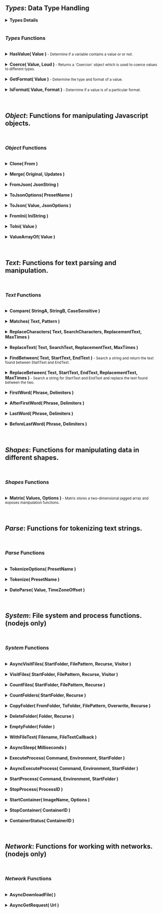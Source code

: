 
<br>
<br>

## ***Types***: Data Type Handling

<details>
<summary>
<strong>
Types Details
</strong>
</summary>


LiquicodeJS can classify and identify value types beyond the primitive data types supported by Javascript.


When obtaining FieldSchema objects from `Schema.ValueSchema()` or `Schema.ObjectSchema()`,
`FieldSchema.type` will contain the Javascript data type and `FieldSchema.format` will have a more specific type description.

Javascript (and JSON) offers four data types for your variable values: `boolean`, `number`, `string`,
and everything else is essentially an `object`.
This suits Javascript well for the types of things that Javascript needs to do like storing values in memory
and executing program statements with those values.
This is not always great on an application level though.
When you need to, for example, make sure that a variable contains an `array` of `string` or that value represents a floating point number.
Cases like these require additional progrma statements and type checking which can be consolidated into a set of functions.

The `Schema` module defines a few objects and functions to alleviate this burden from the application developer.

**The FieldSchema Object**

This object describes a value (or field) with greater precision then Javascript's `typeof` statement.
The `FieldSchema.type` member will always contain a Javascript data type while the `FieldSchema.format` field contains a more
detailed data type.

~~~javascript
FieldSchema = {
	type: '',				// Javascript data type (boolean, number, string, or object).
	format: '',				// A data type specific designation.
	default: undefined,		// A default value used for missing fields.
	name: '',				// Name of the field.
}
~~~

These functions will generate a `FieldSchema` from a single value or an object.
Be aware that only the top level members of an object are scrutinized as this is what we are typically interested in most cases.
Functions of the `Schema` module do not recurse into an object providing the schema for every single field in the object.
Rather, they inspect the top level of objects only and return an array of schema objects as a result.
Again, this handles most use cases with a consistent set of functions.
Any further validation/coercion that may be required can also be perfomed by the same functions on an individual case basis.

- `Schema.ValueSchema( FromValue )`
- `Schema.ObjectSchema( FromObject )`

Possible values for `FieldSchema.type` and `FieldSchema.format` are as follows:

| Type    | Format        | Default Value | Examples                              |
|---------|---------------|---------------|---------------------------------------|
| boolean | boolean       | false         | `true`, or `false`                |
| number  | integer       | 0             | `1`, `2`, or `3.0`              |
| number  | float         | 0             | `1.1`, `2.071`, or `3.14`       |
| string  | string        | ""            | `"Hello"`, or `""`                |
| object  | object        | {}            | `{ foo: 'bar' }`                    |
| object  | array         | []            | `[ 1, 'two', 3.14, null ]`          |
| object  | boolean-array | []            | `[ true, false, true ]`             |
| object  | number-array  | []            | `[ 1, 2, 3.14 ]`                    |
| object  | string-array  | []            | `[ 'one', 'two', 'three' ]`         |
| object  | object-array  | []            | `[ { foo: 'bar' }, [1,2,3], null ]` |
| object  | array-array   | []            | `[ [1,2,3], [], [4,5] ]`            |



**The ErrorValue Object**

LiquicodeJS introduces an `ErrorValue` object that is used to indicate and convey errors.
Some functions will return an `ErrorValue` object instead of throwing a Javascript `Error`.
In some cases, this can make code more efficient and legible when certain errors are tolerable
and you want to avoid the expensive cost of a Javascript `Error` that includes a call stack.

Use the `Schema.ErrorValue()` function to create an `ErrorValue` object and `Schema.IsErrorValue()` to test for errors.
An `ErrorValue` will always have `ErrorValue.ok = false` and `ErrorValue.error` will contain the error message.

~~~javascript
ErrorValue = {
	ok: false,		// Always set to "false".
	error: '',		// Error message.
	context: '',	// Context for the error (e.g. a function name).
}
~~~



**Value Coercion**

As data gets shuttled around between memory, files, and network transmissions, the representation of the data might
change to suit to the medium.
For example, an integer value being stored in a file might be read back out later as a string.
It's actual value hasn't changed, but the way it is represented has changed.
Javascript can be pretty forgiving in these cases by allowing a certain amount of type fluidity;
However, this can also cause some difficult to spot errors like when `'2' + 2` equals the string `'22'` and not the integer `4`.

Use these functions the validate that a value's type is of an expected type and to coerce the value, in a common sense way,
to that expected type.

- `Types.Coerce( Value, Schema, ThrowErrors )`
- `Types.Coerce( Value, Schema, ThrowErrors )`
- `Types.Coerces( Values, Schemas, ThrowErrors )`

This tables describes how values are converted from one data type to another during coercion:

| From Type | To Boolean     | To Number      | To String        | To Object      |
|-----------|----------------|----------------|------------------|----------------|
| undefined | DefaultValue() | DefaultValue() | DefaultValue()   | DefaultValue() |
| null      | DefaultValue() | DefaultValue() | DefaultValue()   | DefaultValue() |
| Boolean   | Value          | Number()       | toString()       | ErrorValue     |
| Number    | Boolean()      | Value          | toString()       | ErrorValue     |
| String    | Boolean()      | Number()       | Value            | JSON.parse()   |
| Object    | Boolean()      | Number()       | JSON.stringify() | Value          |



**Related Reading**

- [You Don't Know JS: Types & Grammar - Chapter 4. Coercion](https://www.oreilly.com/library/view/you-dont-know/9781491905159/ch04.html)


</details>

<br>

### ***Types*** Functions

<br>

<details>
<summary>
<strong>
HasValue( Value )
</strong>
<small>
- Determine if a variable contains a value or or not.
</small>
</summary>

> ### Types.***HasValue***( Value )
> 
> Determine if a variable contains a value or or not.
> 
> **Returns**: `boolean` - True if Value actually contains a value.

***Parameters***

|  Name              |  Type   | Required  |  Default          |  Description  
|--------------------|---------|-----------|-------------------|---------------
| Value              | `*`     | required  |                   | The value to test.

***Description***


Tests the provided Value parameter and returns false if it does not represent a value.
More specifically, if Value is undefined or null, then false is returned.
if Value is a zero length string `""` or an empty object `{}`, false is also returned.
In all other cases, this function returns true.



---
</details>

<br>

<details>
<summary>
<strong>
Coerce( Value, Loud )
</strong>
<small>
- Returns a `Coercion` object which is used to coerce values to different types.
</small>
</summary>

> ### Types.***Coerce***( Value, Loud )
> 
> Returns a `Coercion` object which is used to coerce values to different types.
> 
> **Returns**: `object` - A `Coercion` object.

***Parameters***

|  Name              |  Type   | Required  |  Default          |  Description  
|--------------------|---------|-----------|-------------------|---------------
| Value              | `*`     | -         |                   | The value to coerce. This value is set to `Coercion.value`.
| Loud               | `boolean` | -       |                   | Throws errors when set to `true`.

***Description***


The returned `Coercion` object has a single member `Coercion.value` and a number of coercion functions:

- `ToBoolean( Default = false )` :
	Returns the boolean value of `Coercion.value`.
	Anything can be coerced to a boolean.
	If value is a string, then 'false' and '0' will return false while 'true' will return true.

- `ToNumber( Default = 0 )` :
	Returns the numeric value of `Coercion.value`.
	Booleans, other numbers, and numeric strings can be coerced to a number.

- `ToString( Default = '' )` :
	Returns the string value of `Coercion.value`.
	Anything can be coerced to a string.
	If value is an object, then it is JSON stringified and returned.

- `ToObject( Default = null )` :
	Returns the object value of `Coercion.value`.
	Only JSON strings and other objects can be coerced to an object.
	If value is a JSON string, then it is JSON parsed and returned.

`Coercion.value` is set to the Value parameter.

**Usage**

There are two ways to use the `Coercion` object.

One way is to immediately call one of the coercion functions after obtaining the `Coercion` object:
~~~javascript
let number_42 = Liquicode.Types.Coerce( '42' ).ToNumber();
~~~

Another way is to reuse the `Coercion` object and alter the `Coercion.value` property yourself:
~~~javascript
let coercion = Liquicode.Types.Coerce();
coercion.value = '42';
let number_42 = coercion.ToNumber();
~~~

**Examples**

~~~javascript
// Coercing to boolean
Schema.Coerce( null ).ToBoolean()           // = false
Schema.Coerce( 0 ).ToBoolean()              // = false
Schema.Coerce( 'true' ).ToBoolean()         // = true

// Coercing to number
Schema.Coerce( null ).ToNumber()            // = 0
Schema.Coerce( '3.14' ).ToNumber()          // = 3.14
Schema.Coerce( 'foo' ).ToNumber()           // = 0

// Coercing to string
Schema.Coerce( null ).ToString()            // = ''
Schema.Coerce( '3.14' ).ToString()          // = '3.14'
Schema.Coerce( { foo: 'bar' } ).ToString()  // = '{"foo":"bar"}'

// Coercing to object
Schema.Coerce( null ).ToObject()            // = null
Schema.Coerce( 3.14 ).ToObject()            // = null
Schema.Coerce( '{"foo":"bar"}' ).ToObject() // = { foo: 'bar' }

// Coercing with a Default
Schema.Coerce( 'Hello' ).ToNumber( -1 )     // = -1
Schema.Coerce( true ).ToObject( {} )        // = {}
Schema.Coerce( 1024 ).ToObject( {} )        // = {}
Schema.Coerce( null ).ToObject( { a: 1 } )  // = { a: 1 }
Schema.Coerce( null ).ToObject( [ 1, 2 ] )  // = [ 1, 2 ]
~~~



---
</details>

<br>

<details>
<summary>
<strong>
GetFormat( Value )
</strong>
<small>
- Determine the type and format of a value.
</small>
</summary>

> ### Types.***GetFormat***( Value )
> 
> Determine the type and format of a value.
> 
> **Returns**: `string` - An extended type description.

***Parameters***

|  Name              |  Type   | Required  |  Default          |  Description  
|--------------------|---------|-----------|-------------------|---------------
| Value              | `*`     | required  |                   | The value to get the format for.

***Description***


Iterates through `Types.Formats` in reverse order and calls each `Format.IsFormat()` function.
When one of the formats returns `true`, then it's type and format are returned separated by `:`.

**Examples**

~~~javascript
Liquicode.Types.GetFormat( '42' )         // = 'number:integer'
Liquicode.Types.GetFormat( 'Hello' )      // = 'string:string'
Liquicode.Types.GetFormat( new Date() )   // = 'object:datetime'
Liquicode.Types.GetFormat( [ 1, 2, 3 ] )  // = 'object:number-array'
~~~



---
</details>

<br>

<details>
<summary>
<strong>
IsFormat( Value, Format )
</strong>
<small>
- Determine if a value is of a particular format.
</small>
</summary>

> ### Types.***IsFormat***( Value, Format )
> 
> Determine if a value is of a particular format.
> 
> **Returns**: `boolean` - True if the value matches the format.

***Parameters***

|  Name              |  Type   | Required  |  Default          |  Description  
|--------------------|---------|-----------|-------------------|---------------
| Value              | `*`     | required  |                   | The value to test.
| Format             | `string` | required |                   | The type and format to test for as: `"type:format"`.

***Description***


Looks up the specified format in `Types.Formats` and calls the `Format.IsFormat()` function.

The `Format` parameter must specify both type and format to be tested for.

**Examples**

~~~javascript
Liquicode.Types.IsFormat( 'Hello', 'string:string' )            // = true
Liquicode.Types.IsFormat( 'Hello', 'string:json' )              // = false
Liquicode.Types.IsFormat( [ 1, 2, 3 ], 'object:array' )         // = true
Liquicode.Types.IsFormat( [ 1, 2, 3 ], 'object:number-array' )  // = true
Liquicode.Types.IsFormat( [ 1, 2, 3 ], 'object:string-array' )  // = false
~~~



---
</details>

<br>
<br>

## ***Object***: Functions for manipulating Javascript objects.


<br>

### ***Object*** Functions

<br>

<details>
<summary>
<strong>
Clone( From )
</strong>
</summary>

> ### Object.***Clone***( From )
> 
> undefined
> 
> **Returns**: `string`

***Parameters***

|  Name              |  Type   | Required  |  Default          |  Description  
|--------------------|---------|-----------|-------------------|---------------
| From               | `object` | -        | {}                | 

***Description***

Returns a clone of the given object.
This is equivalent to doing A = JSON.parse( JSON.stringify( B ) ).


---
</details>

<br>

<details>
<summary>
<strong>
Merge( Original, Updates )
</strong>
</summary>

> ### Object.***Merge***( Original, Updates )
> 
> undefined
> 
> **Returns**: `object`

***Parameters***

|  Name              |  Type   | Required  |  Default          |  Description  
|--------------------|---------|-----------|-------------------|---------------
| Original           | `object` | required |                   | 
| Updates            | `object` | -        |                   | 

***Description***


Merges the content of two objects and returns the composite result.

Similar to Clone, this function will remove any non-data fields (i.e. functions and symbols) from the objects.



---
</details>

<br>

<details>
<summary>
<strong>
FromJson( JsonString )
</strong>
</summary>

> ### Object.***FromJson***( JsonString )
> 
> undefined
> 
> **Returns**: `object`

***Parameters***

|  Name              |  Type   | Required  |  Default          |  Description  
|--------------------|---------|-----------|-------------------|---------------
| JsonString         | `string` | -        |                   | 

***Description***


Parse a Json string and return an object value.
This is identical Javascript's "JSON.parse()" function.

There are some significant differences from Javascript's version.
The parser is a bit more relaxed and allows:
- Identifiers are not required to have quotes.
- A comma can appear after the last element of an array or object.
- String literals can use either single or double quotes.
- Parsing automatically stops when the closing brace or bracket is found in the json string.




---
</details>

<br>

<details>
<summary>
<strong>
ToJsonOptions( PresetName )
</strong>
</summary>

> ### Object.***ToJsonOptions***( PresetName )
> 
> undefined
> 
> **Returns**: `object`

***Parameters***

|  Name              |  Type   | Required  |  Default          |  Description  
|--------------------|---------|-----------|-------------------|---------------
| PresetName         | `string` | -        |                   | 

***Description***





---
</details>

<br>

<details>
<summary>
<strong>
ToJson( Value, JsonOptions )
</strong>
</summary>

> ### Object.***ToJson***( Value, JsonOptions )
> 
> undefined
> 
> **Returns**: `object`

***Parameters***

|  Name              |  Type   | Required  |  Default          |  Description  
|--------------------|---------|-----------|-------------------|---------------
| Value              | `*`     | -         |                   | The value to convert to a json string.
| JsonOptions        | `object|string` | - |                   | Can be an options object or the name of an options preset ("default", "pretty", or "pretty-2")

***Description***





---
</details>

<br>

<details>
<summary>
<strong>
FromIni( IniString )
</strong>
</summary>

> ### Object.***FromIni***( IniString )
> 
> undefined
> 
> **Returns**: `object`

***Parameters***

|  Name              |  Type   | Required  |  Default          |  Description  
|--------------------|---------|-----------|-------------------|---------------
| IniString          | `string` | -        |                   | 

***Description***


Parse an Ini string and return an object value.




---
</details>

<br>

<details>
<summary>
<strong>
ToIni( Value )
</strong>
</summary>

> ### Object.***ToIni***( Value )
> 
> undefined
> 
> **Returns**: `object`

***Parameters***

|  Name              |  Type   | Required  |  Default          |  Description  
|--------------------|---------|-----------|-------------------|---------------
| Value              | `object` | -        |                   | 

***Description***


Parse an Ini string and return an object value.




---
</details>

<br>

<details>
<summary>
<strong>
ValueArrayOf( Value )
</strong>
</summary>

> ### Object.***ValueArrayOf***( Value )
> 
> undefined
> 
> **Returns**: `array`

***Parameters***

|  Name              |  Type   | Required  |  Default          |  Description  
|--------------------|---------|-----------|-------------------|---------------
| Value              | `any`   | -         |                   | 

***Description***


Returns an array of values.
If the Value parameter is missing or null, then an empty array `[]` is returned.
If Value is an object, its values are returned in the array.
If Value is already an array, it is returned unmodified.
Otherwise, an array is returned containing Value as its only member.



---
</details>

<br>
<br>

## ***Text***: Functions for text parsing and manipulation.


<br>

### ***Text*** Functions

<br>

<details>
<summary>
<strong>
Compare( StringA, StringB, CaseSensitive )
</strong>
</summary>

> ### Text.***Compare***( StringA, StringB, CaseSensitive )
> 
> undefined
> 
> **Returns**: `string`

***Parameters***

|  Name              |  Type   | Required  |  Default          |  Description  
|--------------------|---------|-----------|-------------------|---------------
| StringA            | `string` | -        |                   | 
| StringB            | `string` | -        |                   | 
| CaseSensitive      | `boolean` | -       | true              | 

***Description***

Compares two strings.
Returns a `-1` if `StringA` is less than `StringB`.
Returns a `1` if `StringA` is greater than than `StringB`.
Returns a `0` if `StringA` and `StringB` are the same.


---
</details>

<br>

<details>
<summary>
<strong>
Matches( Text, Pattern )
</strong>
</summary>

> ### Text.***Matches***( Text, Pattern )
> 
> undefined
> 
> **Returns**: `string`

***Parameters***

|  Name              |  Type   | Required  |  Default          |  Description  
|--------------------|---------|-----------|-------------------|---------------
| Text               | `string` | required |                   | 
| Pattern            | `string` | required |                   | 

***Description***

Matches the text against a wildcard-lik pattern.
Returns true If the match succeeds, otherwise false.


---
</details>

<br>

<details>
<summary>
<strong>
ReplaceCharacters( Text, SearchCharacters, ReplacementText, MaxTimes )
</strong>
</summary>

> ### Text.***ReplaceCharacters***( Text, SearchCharacters, ReplacementText, MaxTimes )
> 
> undefined
> 
> **Returns**: `string`

***Parameters***

|  Name              |  Type   | Required  |  Default          |  Description  
|--------------------|---------|-----------|-------------------|---------------
| Text               | `string` | required |                   | 
| SearchCharacters   | `string` | required |                   | 
| ReplacementText    | `string` | required |                   | 
| MaxTimes           | `number` | -        | -1                | 

***Description***

Replaces characters within a string.
Returns the modified string.


---
</details>

<br>

<details>
<summary>
<strong>
ReplaceText( Text, SearchText, ReplacementText, MaxTimes )
</strong>
</summary>

> ### Text.***ReplaceText***( Text, SearchText, ReplacementText, MaxTimes )
> 
> undefined
> 
> **Returns**: `string`

***Parameters***

|  Name              |  Type   | Required  |  Default          |  Description  
|--------------------|---------|-----------|-------------------|---------------
| Text               | `string` | required |                   | 
| SearchText         | `string` | required |                   | 
| ReplacementText    | `string` | required |                   | 
| MaxTimes           | `number` | -        | 1                 | 


---
</details>

<br>

<details>
<summary>
<strong>
FindBetween( Text, StartText, EndText )
</strong>
<small>
- Search a string and return the text found between StartText and EndText.
</small>
</summary>

> ### Text.***FindBetween***( Text, StartText, EndText )
> 
> Search a string and return the text found between StartText and EndText.
> 
> **Returns**: `string` - The text found between StartText and EndText.

***Parameters***

|  Name              |  Type   | Required  |  Default          |  Description  
|--------------------|---------|-----------|-------------------|---------------
| Text               | `string` | required |                   | 
| StartText          | `string` | -        |                   | 
| EndText            | `string` | -        |                   | 

***Description***


This function searches a string for StartText and EndText and returns all text found between the two.

If StartText is missing, then the search will return all text up to the found EndText.

If EndText is missing, then the search will return all text found after StartText.

If both StartText and EndText are missing, then the entire Text string will be returned.

If StartText or EndText are not found within Text, then a `null` is returned.




---
</details>

<br>

<details>
<summary>
<strong>
ReplaceBetween( Text, StartText, EndText, ReplacementText, MaxTimes )
</strong>
<small>
- Search a string for StartText and EndText and replace the text found between the two.
</small>
</summary>

> ### Text.***ReplaceBetween***( Text, StartText, EndText, ReplacementText, MaxTimes )
> 
> Search a string for StartText and EndText and replace the text found between the two.
> 
> **Returns**: `integer` - The new string with replacements performed.

***Parameters***

|  Name              |  Type   | Required  |  Default          |  Description  
|--------------------|---------|-----------|-------------------|---------------
| Text               | `string` | required |                   | 
| StartText          | `string` | -        |                   | 
| EndText            | `string` | -        |                   | 
| ReplacementText    | `string` | required |                   | 
| MaxTimes           | `number` | -        | 1                 | 

***Description***


This function searches a string for StartText and EndText and replaces all text found between the two.

If StartText is missing, then all text found up to EndText will be replaced.

If EndText is missing, then all text found after StartText will be replaced.

If both StartText and EndText are missing, then the entire Text string will be replaced.

If StartText or EndText are not found within Text, then this function returns `0` to indicate that no replacements were performed.

The MaxTimes parameter specifies the maximum number of replacements to perform.
If MaxTimes is `-1`, then all possible replacements will be made throughout Text.



---
</details>

<br>

<details>
<summary>
<strong>
FirstWord( Phrase, Delimiters )
</strong>
</summary>

> ### Text.***FirstWord***( Phrase, Delimiters )
> 
> undefined
> 
> **Returns**: `string`

***Parameters***

|  Name              |  Type   | Required  |  Default          |  Description  
|--------------------|---------|-----------|-------------------|---------------
| Phrase             | `string` | -        |                   | A text phrase containing words separated by delimiters.
| Delimiters         | `string` | -        | " "               | A string of whitespace and punctuation characters that break the phrase into words.

***Description***

Returns the first word of a text phrase.


---
</details>

<br>

<details>
<summary>
<strong>
AfterFirstWord( Phrase, Delimiters )
</strong>
</summary>

> ### Text.***AfterFirstWord***( Phrase, Delimiters )
> 
> undefined
> 
> **Returns**: `string`

***Parameters***

|  Name              |  Type   | Required  |  Default          |  Description  
|--------------------|---------|-----------|-------------------|---------------
| Phrase             | `string` | -        |                   | A text phrase containing words separated by delimiters.
| Delimiters         | `string` | -        | " "               | A string of characters that break the phrase into words.

***Description***

Returns the remainder of a text phrase occurring after the first word.


---
</details>

<br>

<details>
<summary>
<strong>
LastWord( Phrase, Delimiters )
</strong>
</summary>

> ### Text.***LastWord***( Phrase, Delimiters )
> 
> undefined
> 
> **Returns**: `string`

***Parameters***

|  Name              |  Type   | Required  |  Default          |  Description  
|--------------------|---------|-----------|-------------------|---------------
| Phrase             | `string` | -        |                   | A text phrase containing words separated by delimiters.
| Delimiters         | `string` | -        | " "               | A string of characters that break the phrase into words.

***Description***

Returns the last word of a text phrase.


---
</details>

<br>

<details>
<summary>
<strong>
BeforeLastWord( Phrase, Delimiters )
</strong>
</summary>

> ### Text.***BeforeLastWord***( Phrase, Delimiters )
> 
> undefined
> 
> **Returns**: `string`

***Parameters***

|  Name              |  Type   | Required  |  Default          |  Description  
|--------------------|---------|-----------|-------------------|---------------
| Phrase             | `string` | -        |                   | A text phrase containing words separated by delimiters.
| Delimiters         | `string` | -        | " "               | A string of characters that break the phrase into words.

***Description***

Returns the remainder of a text phrase occurring befiore the last word.


---
</details>

<br>
<br>

## ***Shapes***: Functions for manipulating data in different shapes.


<br>

### ***Shapes*** Functions

<br>

<details>
<summary>
<strong>
Matrix( Values, Options )
</strong>
<small>
- Matrix stores a two-dimensional jagged array and exposes manipulation functions.
</small>
</summary>

> ### Shapes.***Matrix***( Values, Options )
> 
> Matrix stores a two-dimensional jagged array and exposes manipulation functions.
> 
> **Returns**: `object`

***Parameters***

|  Name              |  Type   | Required  |  Default          |  Description  
|--------------------|---------|-----------|-------------------|---------------
| Values             | `object` | required | [[]]              | One of: a two-dimensional array of arrays, a one-dimensional array of values, or an integer.
| Options            | `object` | -        | {}                | Set of options controlling Matrix operation.

***Description***


A Matrix object is essentially a two-dimensional array (an array of arrays).
This function will create and return a new Matrix object.


***Values Parameter***

You can specify the initial contents of the Matrix with the Values parameter.
If Values is an array of arrays, then Matrix will contain those values.
If Values is a one-dimensional array, then Matrix will have a single row reflecting those values.
If Values is an integer, then Matrix will be created with that number of blank rows.

Note that the only way to create a new Matrix with no rows in it is: `Shapes.Matrix( 0, Options )`


***Options Parameter***

The Options parameter is an options object:
~~~javascript
Options = {
	default_value: null,    // A default value to use when no other value exists.
	clone_values: true,     // If true, any values read from or written to the Matrix are cloned first.
}
~~~

The `clone_values` option is very important.
It is initialliy set to true, providing the safest and most sensible operation.
A performance improvement can be had by setting this to false;
However, unintended consequences may occur if you are not careful.
Alsa, this is a valid intended consequence if you want to use Matrix to quickly manipulate an existing array.

For example:
~~~javascript
let test_array = [
	[ 1, 2, 3, 4 ],
	[ 5, 6, 7, 8 ],
];
// test_array.length == 2
// Encapsulate the array in a matrix.
let matrix = Liquicode.Shapes.Matrix( test_array, { clone_values: false } );
// Append a row to the matrix.
matrix.AppendRows( [ 'A', 'B', 'C' ] );
// Since test_array was not cloned first, the new row also appears in test_array.
// test_array.length == 3 !!!
~~~


***How It Works***

The Matrix object contains a `RowData` member which is an array of arrays that contains the values for the matrix.
This is maintained as a jagged array, meaning that each row of the matrix may be of different lengths.
~~~javascript
[	// Matrix maintains values in a jagged array:
	[ 1, 2, 3, 4 ],
	[ 1, 2, 3 ],
	[ 1, 2, 3, 4, 5 ],
]
~~~

When calling the `AppendColumns`, `InsertColumns`, `SetColumn`, or `SetValue` functions,
it may be necessary for the matrix to fill out the columns of shorter rows so that the target column exists.
For example, appending a blank column (`AppendColumns()`) to the matrix above would yield:
~~~javascript
[	// Matrix fills columns with
	// default values as needed:
	[ 1, 2, 3, 4,    null, null ],
	[ 1, 2, 3, null, null, null ],
	[ 1, 2, 3, 4,    5,    null ],
]
~~~
You can change the value used to fill blank columns by changing `Option.default_value`.


***Cell Addressing***

When working with Matrix, you will usually need to identify a particular Row or Column to work with.
Matrix supports three types of addressing modes:

- 1) A zero-based index used as a row/column index.
This index must be greater than or equal to zero and less than the extent (i.e. the RowCount or ColumnCount).

- 2) A negative index that serves as an offset from the extent (e.g. -1 = RowCount - 1).
This type of index must be between -extent and -1, inclusive.

- 3) A spreadsheet style address (e.g. 'A1', 'B2', etc.).
This type of address has letters component which indicates a column.
This is followed by a digits component that is a one-based row number.


***Matrix Functions***

The Matrix object also has a number of functions which allow you to manipulate the Matrix object.

- Addressing Functions:
	These are utility functions that assist when working with the spreadsheet style of addressing.
	These functions are used internally by Matrix.
	They do not consider the validity of any particular address or index within the current Matrix.

	- `IsValidAddress( Address )`:
		Returns `true` if Address is a valid address, otherwise `false`.
		A valid address must contain a column component in letters ('AB') and a row component in digits ('12').
		This function determines only if the Address parameter is a properly formatted address,
		regardless if the address lies outside the bounds of this particular Matrix.

	- `NumberToLetters( Number )`:
		Returns the letters component of an address for any positive number (e.g. 1='A', 2='B', 28='AB', etc.).

	- `LettersToNumber( Address )`:
		Converts the letters component of an address to a positive number.
		Address is a string that starts with, or is entirely composed of, letters.

- Row Functions:
	
	- `RowIndexOf( Address )`:
	Will return a valid row index for this Matrix from the given Address.
	Address can represent any of the three addressing styles.

	- `RowCount()`:
	Returns the number of rows within the Matrix.

	- `AppendRows( Values )`:
	Appends one or more rows to the end of the Matrix.
	If Values is not supplied, then a blank row is appended.
	If Values is a one-dimensional array, then a single row is appended.
	If Values is a two-dimensional array, then multiple rows are appended.

	- `InsertRows( Row, Values )`:
	Inserts one or more rows within the Matrix, starting at the given Row address.
	If Values is not supplied, then a blank row is appended.
	If Values is a one-dimensional array, then a single row is appended.
	If Values is a two-dimensional array, then multiple rows are appended.
	Note that it is not possible to append a row to a Matrix by using this function.

	- `DeleteRows( Row, Count )`:
	Deletes one or more rows within the Matrix, starting at the given Row address.
	If Count is not supplied, then a single row is deleted.

	- `GetRow( Row )`:
	Returns a single row of values from the Matrix, at the given Row address.

	- `SetRow( Row, Values )`:
	Replaces a single row of values (a one-dimensional array) within the Matrix, at the given Row address.
	If Values is not supplied, then a blank row is set at that location.

- Column Functions:

	- `ColumnIndexOf( Address )`:
	Will return a valid column index for this Matrix from the given Address.
	Address can represent any of the three addressing styles.

	- `ColumnCount()`:
	Returns the number of columns within the Matrix.

	- `AppendColumns( Values )`:
	Appends one or more columns to the end of the Matrix.
	If Values is not supplied, then a blank column is appended.
	If Values is a one-dimensional array, then a single column is appended.
	If Values is a two-dimensional array, then multiple columns are appended.

	- `InsertColumns( Column, Values )`:
	Inserts one or more columns within the Matrix, starting at the given Column address.
	If Values is not supplied, then a blank column is appended.
	If Values is a one-dimensional array, then a single column is appended.
	If Values is a two-dimensional array, then multiple columns are appended.
	Note that it is not possible to append a column to a Matrix by using this function.

	- `DeleteColumns( Column, Count )`:
	Deletes one or more columns within the Matrix, starting at the given Column address.
	If Count is not supplied, then a single column is deleted.

	- `GetColumn( Column )`:
	Returns a single column of values from the Matrix, at the given Column address.

	- `SetColumn( Column, Values )`:
	Replaces a single column of values (a one-dimensional array) within the Matrix, at the given Column address.
	If Values is not supplied, then a blank column is set at that location.

- Value Functions:

	- `GetValue( Row, Column )`:
	Returns a single value located at Row and Column within the Matrix.
	Row can be a string address, in which case the Column parameter is omitted.

	- `SetValue( Row, Column, Value )`:
	Sets a single value located at Row and Column within the Matrix.
	Row can be a string address, in which case the Column parameter is omitted.
	
	- `GetMatrix( Row, Column, RowCount, ColumnCount )`:
	Constructs a new Matrix of values from within the called Matrix.
	Values are taken starting at the location described by Row and Column and extending for RowCount rows and ColumnCount columns.
		- You can call this using four parameters: `GetMatrix( Row, Column, RowCount, ColumnCount )`
		- You can call this using three parameters: `GetMatrix( Address, RowCount, ColumnCount )`
		- You can call this using two parameters: `GetMatrix( Address, Size )`

	- `SetMatrix( Row, Column, Matrix )`:
	Sets a matrix of values starting at Row and Column.

- Table Functions:

	- `Clone()`:
	Return a clone of this matrix.
	The clone will contain a copy of this matrix's data and options.

	- `Transpose()`:
	Return a copy of this matrix with its rows and column transposed.

	- `Join( AtColumn, JoinType, JoinMatrix, MatrixColumn )`:
	Return a new matrix by joining this matrix with another one.
	The join is produced by matching column values between the two matrices.
	The different supported join types are: 'inner', 'left', 'right', and 'full'.




---
</details>

<br>
<br>

## ***Parse***: Functions for tokenizing text strings.


<br>

### ***Parse*** Functions

<br>

<details>
<summary>
<strong>
TokenizeOptions( PresetName )
</strong>
</summary>

> ### Parse.***TokenizeOptions***( PresetName )
> 
> undefined
> 
> **Returns**: `object`

***Parameters***

|  Name              |  Type   | Required  |  Default          |  Description  
|--------------------|---------|-----------|-------------------|---------------
| PresetName         | `string` | -        |                   | To retrieve an options preset, use one of: 'csv', or 'cli' You can leave this empty or 'default' for the default options.

***Description***

Returns a set of options for calling Tokenize().
Throws an error if an invalid value for PresetName is given.


---
</details>

<br>

<details>
<summary>
<strong>
Tokenize( PresetName )
</strong>
</summary>

> ### Parse.***Tokenize***( PresetName )
> 
> undefined
> 
> **Returns**: `object`

***Parameters***

|  Name              |  Type   | Required  |  Default          |  Description  
|--------------------|---------|-----------|-------------------|---------------
| PresetName         | `string` | -        |                   | To retrieve an options preset, use one of: 'csv', or 'cli' You can leave this empty for the default options.

***Description***

Returns the parsed tokens.


---
</details>

<br>

<details>
<summary>
<strong>
DateParse( Value, TimeZoneOffset )
</strong>
</summary>

> ### Parse.***DateParse***( Value, TimeZoneOffset )
> 
> undefined
> 
> **Returns**: `object`

***Parameters***

|  Name              |  Type   | Required  |  Default          |  Description  
|--------------------|---------|-----------|-------------------|---------------
| Value              | `string` | required |                   | 
| TimeZoneOffset     | `string` | -        | "+0000"           | 

***Description***


Dates and times are funny little creatures.



---
</details>

<br>
<br>

## ***System***: File system and process functions. (nodejs only)


<br>

### ***System*** Functions

<br>

<details>
<summary>
<strong>
AsyncVisitFiles( StartFolder, FilePattern, Recurse, Visitor )
</strong>
</summary>

> ### System.***AsyncVisitFiles***( StartFolder, FilePattern, Recurse, Visitor )
> 
> undefined
> 
> **Returns**: `*`

***Parameters***

|  Name              |  Type   | Required  |  Default          |  Description  
|--------------------|---------|-----------|-------------------|---------------
| StartFolder        | `string` | required |                   | 
| FilePattern        | `string` | -        |                   | 
| Recurse            | `boolean` | -       |                   | 
| Visitor            | `function` | -      |                   | Function to be called for each folder and file: Visitor( Path, Filename )

***Description***


Scans a folder and calls the Visitor callback function for each folder/file encountered.

The `FilePattern` parameter is optional and can be a wildcard type string.
For example, to visit all text files, you can pass '*.txt'.
If `FilePattern` is not empty, then the callback will not be called for folders.

The Visitor callback function takes two parameters `Visitor( Path, Filename )`.
If the Visitor callback returns a value, then the visitation process is halted
and that value is returned by the `VisitFiles` function.
The Visitor callback is called for each file encountered and for each folder encountered.
When called for a folder, the `Filename` parameter will be null.
The Visitor callback function can be either synchronous or asymchronous.



---
</details>

<br>

<details>
<summary>
<strong>
VisitFiles( StartFolder, FilePattern, Recurse, Visitor )
</strong>
</summary>

> ### System.***VisitFiles***( StartFolder, FilePattern, Recurse, Visitor )
> 
> undefined
> 
> **Returns**: `*`

***Parameters***

|  Name              |  Type   | Required  |  Default          |  Description  
|--------------------|---------|-----------|-------------------|---------------
| StartFolder        | `string` | required |                   | 
| FilePattern        | `string` | -        |                   | 
| Recurse            | `boolean` | -       |                   | 
| Visitor            | `function` | -      |                   | Function to be called for each folder and file: Visitor( Path, Filename )

***Description***


Scans a folder and calls the Visitor callback function for each folder/file encountered.

The `FilePattern` parameter is optional and can be a wildcard type string.
For example, to visit all text files, you can pass '*.txt'.
If `FilePattern` is not empty, then the callback will not be called for folders.

The Visitor callback function takes two parameters `Visitor( Path, Filename )`.
If the Visitor callback returns a value, then the visitation process is halted
and that value is returned by the `VisitFiles` function.
The Visitor callback is called for each file encountered and for each folder encountered.
When called for a folder, the `Filename` parameter will be null.
The Visitor callback function must be synchronous.



---
</details>

<br>

<details>
<summary>
<strong>
CountFiles( StartFolder, FilePattern, Recurse )
</strong>
</summary>

> ### System.***CountFiles***( StartFolder, FilePattern, Recurse )
> 
> undefined
> 
> **Returns**: `number`

***Parameters***

|  Name              |  Type   | Required  |  Default          |  Description  
|--------------------|---------|-----------|-------------------|---------------
| StartFolder        | `string` | required |                   | 
| FilePattern        | `string` | -        | "*"               | 
| Recurse            | `boolean` | -       |                   | 

***Description***

Scans a folder and calls the Visitor callback function for each folder/file encountered.
Returns the number of folders/files visited.


---
</details>

<br>

<details>
<summary>
<strong>
CountFolders( StartFolder, Recurse )
</strong>
</summary>

> ### System.***CountFolders***( StartFolder, Recurse )
> 
> undefined
> 
> **Returns**: `number`

***Parameters***

|  Name              |  Type   | Required  |  Default          |  Description  
|--------------------|---------|-----------|-------------------|---------------
| StartFolder        | `string` | required |                   | 
| Recurse            | `boolean` | -       |                   | 

***Description***

Scans a folder and calls the Visitor callback function for each folder/file encountered.
Returns the number of folders/files visited.


---
</details>

<br>

<details>
<summary>
<strong>
CopyFolder( FromFolder, ToFolder, FilePattern, Overwrite, Recurse )
</strong>
</summary>

> ### System.***CopyFolder***( FromFolder, ToFolder, FilePattern, Overwrite, Recurse )
> 
> undefined
> 
> **Returns**: `number`

***Parameters***

|  Name              |  Type   | Required  |  Default          |  Description  
|--------------------|---------|-----------|-------------------|---------------
| FromFolder         | `string` | required |                   | 
| ToFolder           | `string` | required |                   | 
| FilePattern        | `string` | -        | "*"               | 
| Overwrite          | `boolean` | -       |                   | 
| Recurse            | `boolean` | -       |                   | 

***Description***

Copies files from one folder to another.
Returns the number of files copied.


---
</details>

<br>

<details>
<summary>
<strong>
DeleteFolder( Folder, Recurse )
</strong>
</summary>

> ### System.***DeleteFolder***( Folder, Recurse )
> 
> undefined
> 
> **Returns**: `number`

***Parameters***

|  Name              |  Type   | Required  |  Default          |  Description  
|--------------------|---------|-----------|-------------------|---------------
| Folder             | `string` | required |                   | 
| Recurse            | `boolean` | -       |                   | 

***Description***

Deletes a folder and all of its sub-folders and files.
Returns the number of folders and files deleted.


---
</details>

<br>

<details>
<summary>
<strong>
EmptyFolder( Folder )
</strong>
</summary>

> ### System.***EmptyFolder***( Folder )
> 
> undefined
> 
> **Returns**: `number`

***Parameters***

|  Name              |  Type   | Required  |  Default          |  Description  
|--------------------|---------|-----------|-------------------|---------------
| Folder             | `string` | required |                   | 

***Description***


Empties a folder by removing all of its sub-folders and files.

Returns the number of folders and files removed.



---
</details>

<br>

<details>
<summary>
<strong>
WithFileText( Filename, FileTextCallback )
</strong>
</summary>

> ### System.***WithFileText***( Filename, FileTextCallback )
> 
> undefined
> 
> **Returns**: `boolean` - False if no changes were made or True if changes were saved.

***Parameters***

|  Name              |  Type   | Required  |  Default          |  Description  
|--------------------|---------|-----------|-------------------|---------------
| Filename           | `string` | required |                   | 
| FileTextCallback   | `function` | required |                 | 

***Description***


Loads content from a file and passes it to a callback function for processing.

The callback function takes two parameters: Filename and Text.
Filename is the Filename passed to `WithFileText` and Text is the content of that file.
The callback function is expected to return either `undefined` or `null` if no changes are made to the text.
If changes are made, the callback function can return the new text which will be saved back to Filename.

If the file content is changed during callback processing, then `WithFileText` will return True.



---
</details>

<br>

<details>
<summary>
<strong>
AsyncSleep( Milliseconds )
</strong>
</summary>

> ### System.***AsyncSleep***( Milliseconds )
> 
> undefined
> 
***Parameters***

|  Name              |  Type   | Required  |  Default          |  Description  
|--------------------|---------|-----------|-------------------|---------------
| Milliseconds       | `number` | -        |                   | 


---
</details>

<br>

<details>
<summary>
<strong>
ExecuteProcess( Command, Environment, StartFolder )
</strong>
</summary>

> ### System.***ExecuteProcess***( Command, Environment, StartFolder )
> 
> undefined
> 
***Parameters***

|  Name              |  Type   | Required  |  Default          |  Description  
|--------------------|---------|-----------|-------------------|---------------
| Command            | `string` | required |                   | 
| Environment        | `object` | -        |                   | 
| StartFolder        | `string` | -        |                   | 


---
</details>

<br>

<details>
<summary>
<strong>
AsyncExecuteProcess( Command, Environment, StartFolder )
</strong>
</summary>

> ### System.***AsyncExecuteProcess***( Command, Environment, StartFolder )
> 
> undefined
> 
***Parameters***

|  Name              |  Type   | Required  |  Default          |  Description  
|--------------------|---------|-----------|-------------------|---------------
| Command            | `string` | required |                   | 
| Environment        | `object` | -        |                   | 
| StartFolder        | `string` | -        |                   | 


---
</details>

<br>

<details>
<summary>
<strong>
StartProcess( Command, Environment, StartFolder )
</strong>
</summary>

> ### System.***StartProcess***( Command, Environment, StartFolder )
> 
> undefined
> 
> **Returns**: `string`

***Parameters***

|  Name              |  Type   | Required  |  Default          |  Description  
|--------------------|---------|-----------|-------------------|---------------
| Command            | `string` | required |                   | 
| Environment        | `object` | -        |                   | 
| StartFolder        | `string` | -        |                   | 

***Description***

Starts a new process and returns the ProcessID.


---
</details>

<br>

<details>
<summary>
<strong>
StopProcess( ProcessID )
</strong>
</summary>

> ### System.***StopProcess***( ProcessID )
> 
> undefined
> 
> **Returns**: `string`

***Parameters***

|  Name              |  Type   | Required  |  Default          |  Description  
|--------------------|---------|-----------|-------------------|---------------
| ProcessID          | `string` | required |                   | 

***Description***

Stops a running process by its ProcessID.


---
</details>

<br>

<details>
<summary>
<strong>
StartContainer( ImageName, Options )
</strong>
</summary>

> ### System.***StartContainer***( ImageName, Options )
> 
> undefined
> 
> **Returns**: `string`

***Parameters***

|  Name              |  Type   | Required  |  Default          |  Description  
|--------------------|---------|-----------|-------------------|---------------
| ImageName          | `string` | required |                   | 
| Options            | `object` | -        |                   | 

***Description***

Starts a Docker Container.


---
</details>

<br>

<details>
<summary>
<strong>
StopContainer( ContainerID )
</strong>
</summary>

> ### System.***StopContainer***( ContainerID )
> 
> undefined
> 
> **Returns**: `string`

***Parameters***

|  Name              |  Type   | Required  |  Default          |  Description  
|--------------------|---------|-----------|-------------------|---------------
| ContainerID        | `string` | required |                   | 

***Description***

Stops a running Docker Container.


---
</details>

<br>

<details>
<summary>
<strong>
ContainerStatus( ContainerID )
</strong>
</summary>

> ### System.***ContainerStatus***( ContainerID )
> 
> undefined
> 
> **Returns**: `string`

***Parameters***

|  Name              |  Type   | Required  |  Default          |  Description  
|--------------------|---------|-----------|-------------------|---------------
| ContainerID        | `string` | required |                   | 

***Description***

Gets the status of a running Docker Container.


---
</details>

<br>
<br>

## ***Network***: Functions for working with networks. (nodejs only)


<br>

### ***Network*** Functions

<br>

<details>
<summary>
<strong>
AsyncDownloadFile(  )
</strong>
</summary>

> ### Network.***AsyncDownloadFile***(  )
> 
> undefined
> 
> **Returns**: `string`

***Description***

Download a file from an url.


---
</details>

<br>

<details>
<summary>
<strong>
AsyncGetRequest( Url )
</strong>
</summary>

> ### Network.***AsyncGetRequest***( Url )
> 
> undefined
> 
> **Returns**: `string`

***Parameters***

|  Name              |  Type   | Required  |  Default          |  Description  
|--------------------|---------|-----------|-------------------|---------------
| Url                | `string` | required |                   | 

***Description***

Make an http get request for a an url.


---
</details>
